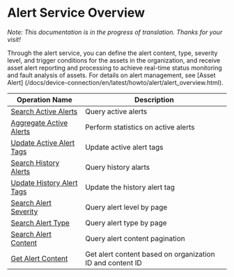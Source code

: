 # Alert Service Overview

*Note:  This documentation is in the progress of translation. Thanks for your visit!*

Through the alert service, you can define the alert content, type, severity level, and trigger conditions for the assets in the organization, and receive asset alert reporting and processing to achieve real-time status monitoring and fault analysis of assets. For details on alert management, see [Asset Alert] (/docs/device-connection/en/latest/howto/alert/alert_overview.html).

| Operation Name     | Description                |
|--------------|---------------------|
| [Search Active Alerts](search_active_alerts) | Query active alerts |
| [Aggregate Active Alerts](aggregate_active_alerts) | Perform statistics on active alerts |
|[Update Active Alert Tags](update_active_alert_tags)|Update active alert tags|
|[Search History Alerts](search_history_alerts)|Query history alarts|
|[Update History Alert Tags](update_history_alert_tags)|Update the history alert tag|
|[Search Alert Severity](search_alert_severity)|Query alert level by page|
|[Search Alert Type](search_alert_type)|Query alert type by page|
|[Search Alert Content](search_alert_content)|Query alert content pagination|
|[Get Alert Content](get_alert_content)|Get alert content based on organization ID and content ID|
